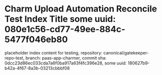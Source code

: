 # Charm Upload Automation Reconcile Test Index Title some uuid: 080e1c56-cd77-49ee-884c-5477f046eb80
 placeholder index content for testing,  repository: canonical/gatekeeper-repo-test,  branch: paas-app-charmer,  commit sha: 0dcc23d86ec033cda7a6f0ba917a63f4fc396e28,  some uuid: 180627b9-b42a-4f67-8a3b-03213cbbbf08

